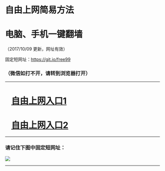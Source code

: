 ﻿# 自由上网简易方法

# 电脑、手机一键翻墙

（2017/10/09 更新，网址有效）

固定短网址：https://git.io/free99

### （微信如打不开，请转到浏览器打开）


***





# &nbsp;&nbsp; <a href="http://ft55523388.fwq-tz-1001.info/fwqtz01.html?t=100900112716 " target="_blank">自由上网入口1</a>
# &nbsp;&nbsp; <a href="http://ft1764723097.fwq-tz-1002.info/fwqtz02.html?t=10090014983 " target="_blank">自由上网入口2</a>
***

### 请记住下图中固定短网址：

<img src="https://s3-us-west-2.amazonaws.com/fwq-1001/yjfq-20170905okok.png" /> 


***

